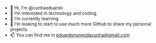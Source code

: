 - 👋 Hi, I’m @cunhaeduardo
- 👀 I’m interested in technology and coding.
- 🌱 I’m currently learning 
- 💞️ I’m looking to start to use much more Github to share my personal projects.
- 📫 You can find me in eduardonunesdacunha@gmail.com

<!---
cunhaeduardo/cunhaeduardo is a ✨ special ✨ repository because its `README.md` (this file) appears on your GitHub profile.
You can click the Preview link to take a look at your changes.
--->
